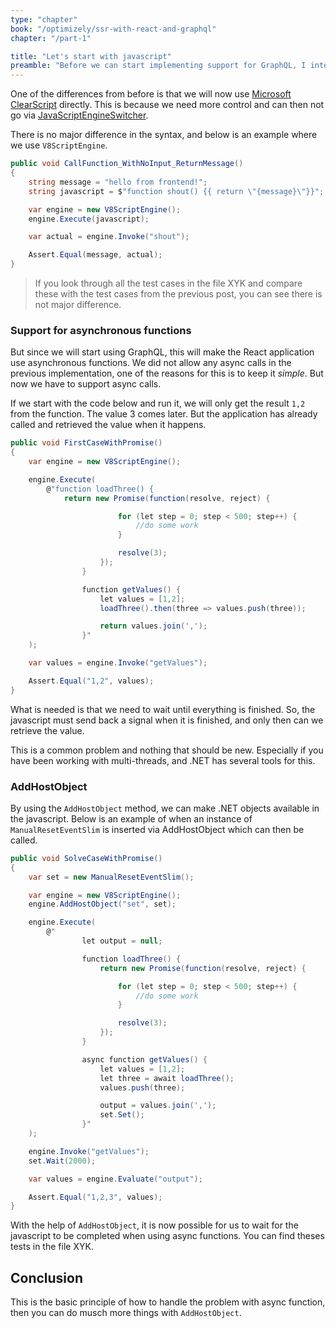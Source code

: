 ```yaml
---
type: "chapter"
book: "/optimizely/ssr-with-react-and-graphql"
chapter: "/part-1"

title: "Let's start with javascript"
preamble: "Before we can start implementing support for GraphQL, I intend to introduce some features that we will use in this implementation."
---
```


One of the differences from before is that we will now use [Microsoft ClearScript](https://github.com/microsoft/ClearScript) directly. This is because we need more control and can then not go via [JavaScriptEngineSwitcher](https://github.com/Taritsyn/JavaScriptEngineSwitcher). 

There is no major difference in the syntax, and below is an example where we use `V8ScriptEngine`.

```csharp
public void CallFunction_WithNoInput_ReturnMessage()
{
    string message = "hello from frontend!";
    string javascript = $"function shout() {{ return \"{message}\"}}";

    var engine = new V8ScriptEngine();
    engine.Execute(javascript);

    var actual = engine.Invoke("shout");

    Assert.Equal(message, actual);
}
```

> If you look through all the test cases in the file XYK and compare these with the test cases from the previous post, you can see there is not major difference.

### Support for asynchronous functions

But since we will start using GraphQL, this will make the React application use asynchronous functions. We did not allow any async calls in the previous implementation, one of the reasons for this is to keep it _simple_. But now we have to support async calls.

If we start with the code below and run it, we will only get the result `1,2` from the function. The value 3 comes later. But the application has already called and retrieved the value when it happens.

```csharp
public void FirstCaseWithPromise() 
{
    var engine = new V8ScriptEngine();

    engine.Execute(
        @"function loadThree() {
         	return new Promise(function(resolve, reject) {

                        for (let step = 0; step < 500; step++) {
                            //do some work
                        }

                        resolve(3);
                    });
                }

                function getValues() {
                    let values = [1,2];
                    loadThree().then(three => values.push(three));

                    return values.join(',');
                }"
    );

    var values = engine.Invoke("getValues");

    Assert.Equal("1,2", values);
}
```

What is needed is that we need to wait until everything is finished. So, the javascript must send back a signal when it is finished, and only then can we retrieve the value.

This is a common problem and nothing that should be new. Especially if you have been working with multi-threads, and .NET has several tools for this.

### AddHostObject

By using the `AddHostObject` method, we can make .NET objects available in the javascript. Below is an example of when an instance of `ManualResetEventSlim` is inserted via AddHostObject which can then be called.

```csharp
public void SolveCaseWithPromise()
{
    var set = new ManualResetEventSlim();

    var engine = new V8ScriptEngine();
    engine.AddHostObject("set", set);

    engine.Execute(
        @"
                let output = null;

                function loadThree() {
                    return new Promise(function(resolve, reject) {

                        for (let step = 0; step < 500; step++) {
                            //do some work
                        }

                        resolve(3);
                    });
                }

                async function getValues() {
                    let values = [1,2];
                    let three = await loadThree();
                    values.push(three);

                    output = values.join(',');
                    set.Set();
                }"
    );

    engine.Invoke("getValues");
    set.Wait(2000);

    var values = engine.Evaluate("output");

    Assert.Equal("1,2,3", values);
}
```

With the help of `AddHostObject`, it is now possible for us to wait for the javascript to be completed when using async functions. You can find theses tests in the file XYK.

## Conclusion

This is the basic principle of how to handle the problem with async function, then you can do musch more things with `AddHostObject`.
